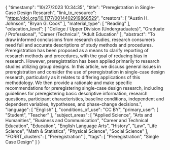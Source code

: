 {
    "timestamp": "10/27/2023 10:34:35",
    "title": "Preregistration in Single-Case Design Research",
    "link_to_resource": "https://doi.org/10.1177/0014402919868529",
    "creators": [
        "Austin H. Johnson",
        "Bryan G. Cook"
    ],
    "material_type": [
        "Reading"
    ],
    "education_level": [
        "College / Upper Division (Undergraduates)",
        "Graduate / Professional",
        "Career /Technical",
        "Adult Education"
    ],
    "abstract": "To draw informed conclusions from research studies, research consumers need full and accurate descriptions of study methods and procedures. Preregistration has been proposed as a means to clarify reporting of research methods and procedures, with the goal of reducing bias in research. However, preregistration has been applied primarily to research studies utilizing group designs. In this article, we discuss general issues in preregistration and consider the use of preregistration in single-case design research, particularly as it relates to differing applications of this methodology. We then provide a rationale and make specific recommendations for preregistering single-case design research, including guidelines for preregistering basic descriptive information, research questions, participant characteristics, baseline conditions, independent and dependent variables, hypotheses, and phase-change decisions.",
    "language": [
        "English"
    ],
    "conditions_of_use": "CC BY",
    "primary_user": [
        "Student",
        "Teacher"
    ],
    "subject_areas": [
        "Applied Science",
        "Arts and Humanities",
        "Business and Communication",
        "Career and Technical Education",
        "Education",
        "English Language Arts",
        "History",
        "Law",
        "Life Science",
        "Math & Statistics",
        "Physical Science",
        "Social Science"
    ],
    "FORRT_clusters": [
        "Preregistration"
    ],
    "tags": [
        "Preregistration",
        "Single Case Design"
    ]
}